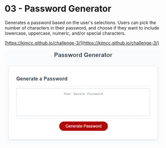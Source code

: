 # 03 - Password Generator

Generates a password based on the user's selections. Users can pick the number of characters in their password, and choose if they want to include lowercase, uppercase, numeric, and/or special characters.

[https://kimcc.github.io/challenge-3/](https://kimcc.github.io/challenge-3/)

![Screenshot of password generator](image.png)

